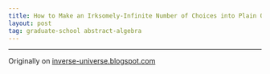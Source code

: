 ```yaml
---
title: How to Make an Irksomely-Infinite Number of Choices into Plain Ol' "Yes or No" (the Hard Way, of Course)
layout: post
tag: graduate-school abstract-algebra
---
```


------------------------------------------------------

Originally on [inverse-universe.blogspot.com](https://inverse-universe.blogspot.com/2010/02/phase-3-how-to-make-irksomely-infinite.html)
